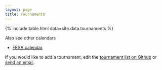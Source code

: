 ```yaml
---
layout: page
title: Tournaments
---
```


{% include table.html data=site.data.tournaments %}

Also see other calendars
* [FESA calendar](http://fesashogi.eu/index.php?mid=2)

If you would like to add a tournament, edit the [tournament list on Github](https://github.com/chess-variants/chess-variants.github.io/blob/main/_data/tournaments.tsv) or [send an email](mailto:chessvariantinfo@gmail.com).
